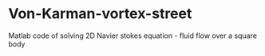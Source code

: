 # Von-Karman-vortex-street
Matlab code of solving 2D Navier stokes equation - fluid flow over a square body 
